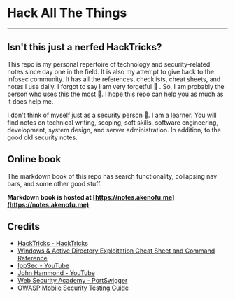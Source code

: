 # Hack All The Things
***
## Isn't this just a nerfed HackTricks?
This repo is my personal repertoire of technology and security-related notes since day one in the field. It is also my attempt to give back to the infosec community. It has all the references, checklists, cheat sheets, and notes I use daily. I forgot to say I am very forgetful :eyes: . So, I am probably the person who uses this the most 🙋. I hope this repo can help you as much as it does help me. 

I don't think of myself just as a security person 🦝. I am a learner. You will find notes on technical writing, scoping, soft skills, software engineering, development, system design, and server administration. In addition, to the good old security notes.

## Online book  
The markdown book of this repo has search functionality, collapsing nav bars, and some other good stuff.

**Markdown book is hosted at [https://notes.akenofu.me](https://notes.akenofu.me)**

## Credits
- [HackTricks - HackTricks](https://book.hacktricks.xyz/)
- [Windows & Active Directory Exploitation Cheat Sheet and Command Reference](https://casvancooten.com/posts/2020/11/windows-active-directory-exploitation-cheat-sheet-and-command-reference/)
- [IppSec - YouTube](https://www.youtube.com/channel/UCa6eh7gCkpPo5XXUDfygQQA)
- [John Hammond - YouTube](https://www.youtube.com/channel/UCVeW9qkBjo3zosnqUbG7CFw)
- [Web Security Academy - PortSwigger](https://portswigger.net/web-security/dashboard)
- [OWASP Mobile Security Testing Guide](https://owasp.org/www-project-mobile-security-testing-guide/)
